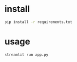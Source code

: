 
# install

``` bash
pip install -r requirements.txt
```

# usage

``` bash
streamlit run app.py
```

